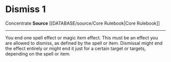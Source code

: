 ﻿---
actions: '[one-action]'
id: '74'
name: Dismiss
rarity: Common
source: '[[DATABASE/source/Core Rulebook|Core Rulebook]]'
trait:
- '[[DATABASE/trait/Concentrate|Concentrate]]'
type: Action

---
# Dismiss <span class="action-icon">1</span>

<span class="item-trait">Concentrate</span>
**Source** [[DATABASE/source/Core Rulebook|Core Rulebook]]

---
You end one spell effect or magic item effect. This must be an effect you are allowed to dismiss, as defined by the spell or item. Dismissal might end the effect entirely or might end it just for a certain target or targets, depending on the spell or item.